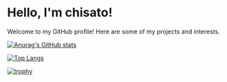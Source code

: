 # Hello, I'm chisato!

Welcome to my GitHub profile! Here are some of my projects and interests.

<!--
**chisato410/chisato410** is a ✨ _special_ ✨ repository because its `README.md` (this file) appears on your GitHub profile.

Here are some ideas to get you started:

- 🔭 I’m currently working on ...
- 🌱 I’m currently learning ...
- 👯 I’m looking to collaborate on ...
- 🤔 I’m looking for help with ...
- 💬 Ask me about ...
- 📫 How to reach me: ...
- 😄 Pronouns: ...
- ⚡ Fun fact: ...
-->

[![Anurag's GitHub stats](https://github-readme-stats.vercel.app/api?username=chisato410&theme=rose)](https://github.com/anuraghazra/github-readme-stats)

[![Top Langs](https://github-readme-stats.vercel.app/api/top-langs/?username=chisato410&layout=donut)](https://github.com/anuraghazra/github-readme-stats)

[![trophy](https://github-profile-trophy.vercel.app/?username=ryo-ma&theme=oldie)](https://github.com/ryo-ma/github-profile-trophy)


